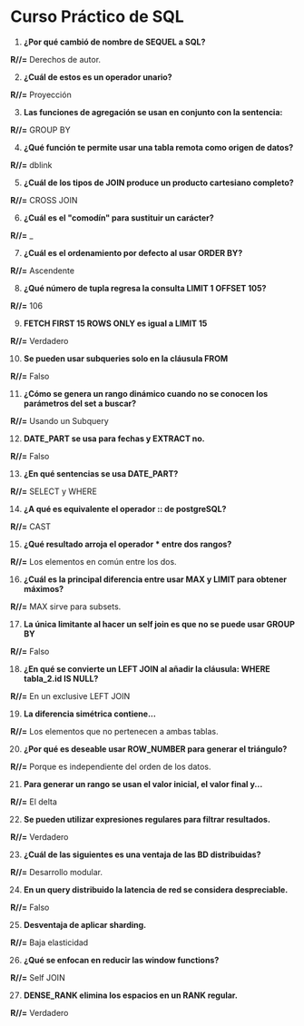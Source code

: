 # Curso Práctico de SQL

1. **¿Por qué cambió de nombre de SEQUEL a SQL?**
   
**R//=** Derechos de autor.

2. **¿Cuál de estos es un operador unario?**
 
**R//=** Proyección

3. **Las funciones de agregación se usan en conjunto con la sentencia:**
   
**R//=** GROUP BY

4. **¿Qué función te permite usar una tabla remota como origen de datos?**
   
**R//=** dblink

5. **¿Cuál de los tipos de JOIN produce un producto cartesiano completo?**
    
**R//=** CROSS JOIN

6. **¿Cuál es el "comodín" para sustituir un carácter?**
    
**R//=** _

7. **¿Cuál es el ordenamiento por defecto al usar ORDER BY?**
    
**R//=** Ascendente

8. **¿Qué número de tupla regresa la consulta LIMIT 1 OFFSET 105?**
    
**R//=** 106

9. **FETCH FIRST 15 ROWS ONLY es igual a LIMIT 15**
    
**R//=** Verdadero

10. **Se pueden usar subqueries solo en la cláusula FROM**
    
**R//=** Falso

11. **¿Cómo se genera un rango dinámico cuando no se conocen los parámetros del set a buscar?**
    
**R//=** Usando un Subquery

12. **DATE_PART se usa para fechas y EXTRACT no.**
    
**R//=** Falso

13. **¿En qué sentencias se usa DATE_PART?**
    
**R//=** SELECT y WHERE

14. **¿A qué es equivalente el operador :: de postgreSQL?**
    
**R//=** CAST

15. **¿Qué resultado arroja el operador * entre dos rangos?**

**R//=** Los elementos en común entre los dos.
    
16. **¿Cuál es la principal diferencia entre usar MAX y LIMIT para obtener máximos?**
    
**R//=** MAX sirve para subsets.

17. **La única limitante al hacer un self join es que no se puede usar GROUP BY**
    
**R//=** Falso

18. **¿En qué se convierte un LEFT JOIN al añadir la cláusula: WHERE tabla_2.id IS NULL?**
    
**R//=** En un exclusive LEFT JOIN

19. **La diferencia simétrica contiene...**
    
**R//=** Los elementos que no pertenecen a ambas tablas.

20. **¿Por qué es deseable usar ROW_NUMBER para generar el triángulo?**
    
**R//=** Porque es independiente del orden de los datos.

21. **Para generar un rango se usan el valor inicial, el valor final y...**
    
**R//=** El delta

22. **Se pueden utilizar expresiones regulares para filtrar resultados.**
    
**R//=** Verdadero

23. **¿Cuál de las siguientes es una ventaja de las BD distribuidas?**
    
**R//=** Desarrollo modular.

24. **En un query distribuido la latencia de red se considera despreciable.**
    
**R//=** Falso

25. **Desventaja de aplicar sharding.**
    
**R//=** Baja elasticidad

26. **¿Qué se enfocan en reducir las window functions?**
    
**R//=** Self JOIN

27. **DENSE_RANK elimina los espacios en un RANK regular.**
    
**R//=** Verdadero